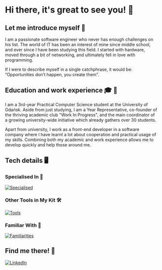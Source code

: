 # Hi there, it's great to see you! 👋

## Let me introduce myself 🌟
I am a passionate software engineer who never has enough challenges on his list. The world of IT has been an interest of mine since middle school, and ever since I have been studying this field. I started with hardware, moved through a bit of networking, and ultimately fell in love with programming.

If I were to describe myself in a single catchphrase, it would be: “Opportunities don’t happen, you create them”.

## Education and work experience 🎓 💼
I am a 3rd-year Practical Computer Science student at the University of Gdańsk. Aside from just studying, I am a Year Representative, co-founder of the thriving academic club "Work In Progress", and the main coordinator of a growing university-wide initiative which already gathers over 30 students.

Apart from university, I work as a front-end developer in a software company where I have learnt a lot about cooperation and practical usage of my skills.
Combining both my academic and work experience allows me to develop quickly and help those around me.

## Tech details 🖥️

### Specialised In 🚀
[![Specialised](https://skillicons.dev/icons?i=ts,js,html,css,sass,tailwind,react,nextjs,nodejs,git)](https://skillicons.dev)

### Other Tools in My Kit 🛠️
[![Tools](https://skillicons.dev/icons?i=angular,py,java,mongodb,mysql,postgres,figma,php,docker,bash)](https://skillicons.dev)

### Familiar With 👀
[![Familiarities](https://skillicons.dev/icons?i=nginx,scala,gherkin,go,pytorch,tensorflow,firebase,gamemakerstudio,bun,heroku,latex,r)](https://skillicons.dev)

## Find me there! 📲
[![LinkedIn](https://img.shields.io/badge/LinkedIn-0077B5?style=for-the-badge&logo=linkedin&logoColor=white)](https://www.linkedin.com/in/filip-mackowiak/)
